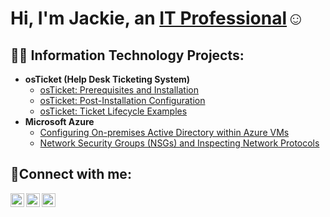 <h1>Hi, I'm Jackie, an <a href="https://www.linkedin.com/in/jacqueline-loggins-31aab6245/">IT Professional</a>☺</h1>

<h2>👨‍💻 Information Technology Projects:</h2>

- <b>osTicket (Help Desk Ticketing System)</b>
  - [osTicket: Prerequisites and Installation](https://github.com/jacquelineloggins/osticket-prereqs)
  - [osTicket: Post-Installation Configuration](https://github.com/jacquelineloggins/post-install-config)
  - [osTicket: Ticket Lifecycle Examples](https://github.com/jacquelineloggins/ticket-lifecycle)
- <b>Microsoft Azure</b>
  - [Configuring On-premises Active Directory within Azure VMs](https://github.com/jjacquelineloggins/configure-ad)
  - [Network Security Groups (NSGs) and Inspecting Network Protocols](https://github.com/jacquelineloggins/azure-network-protocols)

<h2>🤳Connect with me:</h2>

[<img align="left" alt="Josh | Twitter" width="22px" src="https://cdn.jsdelivr.net/npm/simple-icons@v3/icons/twitter.svg" />][twitter]
[<img align="left" alt="Josh | LinkedIn" width="22px" src="https://cdn.jsdelivr.net/npm/simple-icons@v3/icons/linkedin.svg" />][linkedin]
[<img align="left" alt="Josh | Instagram" width="22px" src="https://cdn.jsdelivr.net/npm/simple-icons@v3/icons/instagram.svg" />][instagram]

[twitter]:https://x.com/FlavaGirlzNFT
[instagram]: [https://www.instagram.com/metajackey
[linkedin]: https://linkedin.com/in/jacqueline-loggins-31aab6245/
